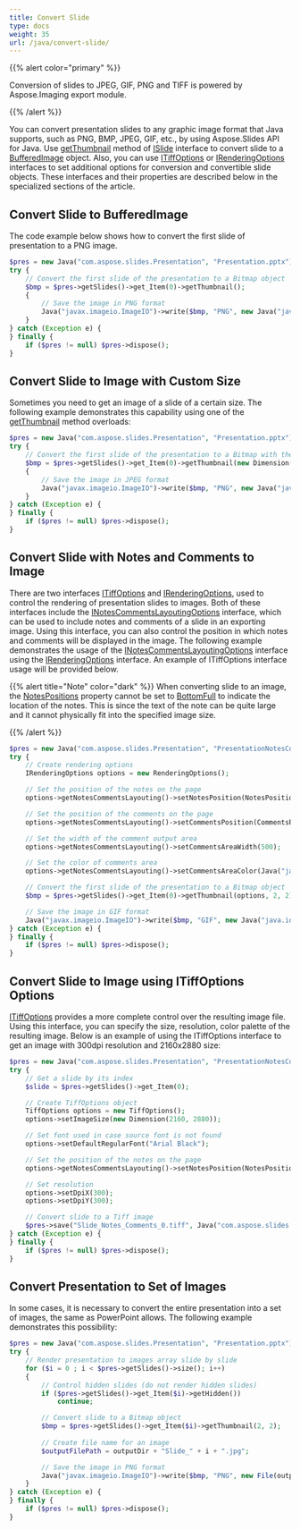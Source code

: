 ```yaml
---
title: Convert Slide
type: docs
weight: 35
url: /java/convert-slide/
---
```


{{% alert color="primary" %}} 

Conversion of slides to JPEG, GIF, PNG and TIFF is powered by Aspose.Imaging export module.

{{% /alert %}} 

You can convert presentation slides to any graphic image format that Java supports, such as PNG, BMP, JPEG, GIF, etc., 
by using Aspose.Slides API for Java.
Use [getThumbnail](https://apireference.aspose.com/slides/java/com.aspose.slides/ISlide#getThumbnail--) method of 
[ISlide](https://apireference.aspose.com/slides/java/com.aspose.slides/ISlide) interface to convert slide to a [BufferedImage](https://docs.oracle.com/javase/7/docs/api/java/awt/image/BufferedImage.html) object.
Also, you can use [ITiffOptions](https://apireference.aspose.com/slides/java/com.aspose.slides/ITiffOptions) or [IRenderingOptions](https://apireference.aspose.com/slides/java/com.aspose.slides/IRenderingOptions) interfaces to set additional options for conversion and convertible slide objects.
These interfaces and their properties are described below in the specialized sections of the article.

## **Convert Slide to BufferedImage**

The code example below shows how to convert the first slide of presentation to a PNG image.

```php 
$pres = new Java("com.aspose.slides.Presentation", "Presentation.pptx");
try {
    // Convert the first slide of the presentation to a Bitmap object
    $bmp = $pres->getSlides()->get_Item(0)->getThumbnail();
    {
        // Save the image in PNG format
        Java("javax.imageio.ImageIO")->write($bmp, "PNG", new Java("java.io.File", "Slide_0.png"));
    }
} catch (Exception e) {  
} finally {
    if ($pres != null) $pres->dispose();
}
```
## **Convert Slide to Image with Custom Size**

Sometimes you need to get an image of a slide of a certain size. 
The following example demonstrates this capability using one of the 
[getThumbnail](https://apireference.aspose.com/slides/java/com.aspose.slides/ISlide#getThumbnail-java.awt.Dimension-) method overloads:

```php 
$pres = new Java("com.aspose.slides.Presentation", "Presentation.pptx");
try {
    // Convert the first slide of the presentation to a Bitmap with the specified size
    $bmp = $pres->getSlides()->get_Item(0)->getThumbnail(new Dimension(1820, 1040));
    {
        // Save the image in JPEG format
        Java("javax.imageio.ImageIO")->write($bmp, "PNG", new Java("java.io.File", "Slide_0.jpg"));
    }
} catch (Exception e) {
} finally {
    if ($pres != null) $pres->dispose();
}
```

## **Convert Slide with Notes and Comments to Image**

There are two interfaces [ITiffOptions](https://apireference.aspose.com/slides/java/com.aspose.slides/ITiffOptions) and [IRenderingOptions](https://apireference.aspose.com/slides/java/com.aspose.slides/IRenderingOptions), used to control the rendering of presentation slides to images.
Both of these interfaces include the [INotesCommentsLayoutingOptions](https://apireference.aspose.com/slides/java/com.aspose.slides/INotesCommentsLayoutingOptions) interface, which can be used to include notes and comments of a slide in an exporting image.
Using this interface, you can also control the position in which notes and comments will be displayed in the image.
The following example demonstrates the usage of the [INotesCommentsLayoutingOptions](https://apireference.aspose.com/slides/java/com.aspose.slides/INotesCommentsLayoutingOptions) interface using the [IRenderingOptions](https://apireference.aspose.com/slides/java/com.aspose.slides/IRenderingOptions) interface.
An example of ITiffOptions interface usage will be provided below. 

{{% alert title="Note" color="dark" %}} 
When converting slide to an image, the 
[NotesPositions](https://apireference.aspose.com/slides/java/com.aspose.slides/NotesPositions) property cannot be set to [BottomFull](https://apireference.aspose.com/slides/java/com.aspose.slides/NotesPositions#BottomFull) to indicate the location of the notes.
This is since the text of the note can be quite large and it cannot physically fit into the specified image size.

{{% /alert %}} 

```php 
$pres = new Java("com.aspose.slides.Presentation", "PresentationNotesComments.pptx");
try {
    // Create rendering options
    IRenderingOptions options = new RenderingOptions();

    // Set the position of the notes on the page
    options->getNotesCommentsLayouting()->setNotesPosition(NotesPositions.BottomTruncated);

    // Set the position of the comments on the page
    options->getNotesCommentsLayouting()->setCommentsPosition(CommentsPositions.Right);

    // Set the width of the comment output area
    options->getNotesCommentsLayouting()->setCommentsAreaWidth(500);

    // Set the color of comments area
    options->getNotesCommentsLayouting()->setCommentsAreaColor(Java("java.awt.Color")->LIGHT_GRAY);

    // Convert the first slide of the presentation to a Bitmap object
    $bmp = $pres->getSlides()->get_Item(0)->getThumbnail(options, 2, 2);

    // Save the image in GIF format
    Java("javax.imageio.ImageIO")->write($bmp, "GIF", new Java("java.io.File", "Slide_Notes_Comments_0.gif"));
} catch (Exception e) {
} finally {
    if ($pres != null) $pres->dispose();
}
```

## **Convert Slide to Image using ITiffOptions Options**

[ITiffOptions](https://apireference.aspose.com/slides/java/com.aspose.slides/ITiffOptions) provides a more complete 
control over the resulting image file.
Using this interface, you can specify the size, resolution, color palette of the resulting image. 
Below is an example of using the ITiffOptions interface to get an image with 300dpi resolution 
and 2160x2880 size:

```php 
$pres = new Java("com.aspose.slides.Presentation", "PresentationNotesComments.pptx");
try {
    // Get a slide by its index
    $slide = $pres->getSlides()->get_Item(0);

    // Create TiffOptions object
    TiffOptions options = new TiffOptions();
    options->setImageSize(new Dimension(2160, 2880));

    // Set font used in case source font is not found
    options->setDefaultRegularFont("Arial Black");

    // Set the position of the notes on the page
    options->getNotesCommentsLayouting()->setNotesPosition(NotesPositions.BottomTruncated);

    // Set resolution
    options->setDpiX(300);
    options->setDpiY(300);

    // Convert slide to a Tiff image
    $pres->save("Slide_Notes_Comments_0.tiff", Java("com.aspose.slides.SaveFormat")->Tiff, options);
} catch (Exception e) {
} finally {
    if ($pres != null) $pres->dispose();
}
```

## **Convert Presentation to Set of Images**

In some cases, it is necessary to convert the entire presentation into a set of images, 
the same as PowerPoint allows. The following example demonstrates this possibility:

```php 
$pres = new Java("com.aspose.slides.Presentation", "Presentation.pptx");
try {
    // Render presentation to images array slide by slide
    for ($i = 0 ; i < $pres->getSlides()->size(); i++)
    {
        // Control hidden slides (do not render hidden slides)
        if ($pres->getSlides()->get_Item($i)->getHidden())
            continue;

        // Convert slide to a Bitmap object
        $bmp = $pres->getSlides()->get_Item($i)->getThumbnail(2, 2);
		
        // Create file name for an image
        $outputFilePath = outputDir + "Slide_" + i + ".jpg";

        // Save the image in PNG format
        Java("javax.imageio.ImageIO")->write($bmp, "PNG", new File(outputFilePath));
    }
} catch (Exception e) {
} finally {
    if ($pres != null) $pres->dispose();
} 
```
